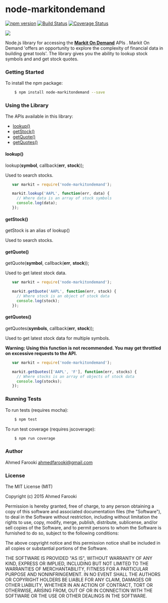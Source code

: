 node-markitondemand
===================
[![npm version](https://badge.fury.io/js/node-markitondemand.svg)](http://badge.fury.io/js/node-markitondemand)
[![Build Status](https://travis-ci.org/ahmedfarooki/node-markitondemand.svg)](https://travis-ci.org/ahmedfarooki/node-markitondemand)
[![Coverage Status](https://coveralls.io/repos/ahmedfarooki/node-markitondemand/badge.svg)](https://coveralls.io/r/ahmedfarooki/node-markitondemand)

![](http://ahmedfarooki.github.io/node-markitondemand/images/node-mod.gif)

Node.js library for accessing the **[Markit On Demand](http://dev.markitondemand.com)** APIs . Markit On Demand 'offers an opportunity to explore the complexity of financial data in building great tools'. The library gives you the ability to lookup stock symbols and and get stock quotes. 

### Getting Started

To install the npm package:

```bash
    $ npm install node-markitondemand --save
```

### Using the Library

The APIs available in this library:

* [lookup()](#lookup)
* [getStock()](#getstock)
* [getQuote()](#getquote)
* [getQuotes()](#getquotes)

#### lookup()

lookup(__symbol__, callback(__err__, __stock__));

Used to search stocks.

```javascript
   var markit = require('node-markitondemand');

   markit.lookup('AAPL', function(err, data) {
     // Where data is an array of stock symbols
     console.log(data);
   });
```
#### getStock()

getStock is an alias of lookup()

Used to search stocks.

#### getQuote()

getQuote(__symbol__, callback(__err__, __stock__));

Used to get latest stock data.

```javascript
   var markit = require('node-markitondemand');

   markit.getQuote('AAPL', function(err, stock) {
     // Where stock is an object of stock data
     console.log(stock);
   });
```
#### getQuotes()

getQuotes(__symbols__, callback(__err__, __stock__));

Used to get latest stock data for multiple symbols.

**Warning:** __Using this function is not recommended. You may get throttled on excessive requests to the API.__

```javascript
   var markit = require('node-markitondemand');

   markit.getQuotes(['AAPL', 'F'], function(err, stocks) {
     // Where stocks is an array of objects of stock data
     console.log(stocks);
   });
```

### Running Tests

To run tests (requires mocha):

```bash
    $ npm test
```

To run test coverage (requires jscoverage):

```bash
    $ npm run coverage
```

### Author

Ahmed Farooki
<ahmedfarooki@gmail.com>

### License

The MIT License (MIT)

Copyright (c) 2015 Ahmed Farooki

Permission is hereby granted, free of charge, to any person obtaining a copy
of this software and associated documentation files (the "Software"), to deal
in the Software without restriction, including without limitation the rights
to use, copy, modify, merge, publish, distribute, sublicense, and/or sell
copies of the Software, and to permit persons to whom the Software is
furnished to do so, subject to the following conditions:

The above copyright notice and this permission notice shall be included in
all copies or substantial portions of the Software.

THE SOFTWARE IS PROVIDED "AS IS", WITHOUT WARRANTY OF ANY KIND, EXPRESS OR
IMPLIED, INCLUDING BUT NOT LIMITED TO THE WARRANTIES OF MERCHANTABILITY,
FITNESS FOR A PARTICULAR PURPOSE AND NONINFRINGEMENT. IN NO EVENT SHALL THE
AUTHORS OR COPYRIGHT HOLDERS BE LIABLE FOR ANY CLAIM, DAMAGES OR OTHER
LIABILITY, WHETHER IN AN ACTION OF CONTRACT, TORT OR OTHERWISE, ARISING FROM,
OUT OF OR IN CONNECTION WITH THE SOFTWARE OR THE USE OR OTHER DEALINGS IN
THE SOFTWARE.
